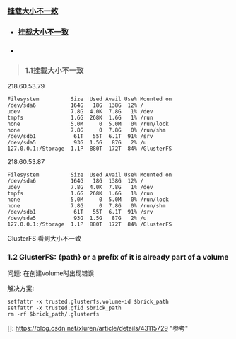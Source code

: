 ### <a href="#1.1挂载大小不一致">挂载大小不一致 </a> 

- ### <a href="#1.1挂载大小不一致">挂载大小不一致 </a> 

- ### 



> ### 1.1挂载大小不一致

 218.60.53.79

```
Filesystem          Size  Used Avail Use% Mounted on
/dev/sda6           164G   18G  138G  12% /
udev                7.8G  4.0K  7.8G   1% /dev
tmpfs               1.6G  268K  1.6G   1% /run
none                5.0M     0  5.0M   0% /run/lock
none                7.8G     0  7.8G   0% /run/shm
/dev/sdb1            61T   55T  6.1T  91% /srv
/dev/sda5            93G  1.5G   87G   2% /u
127.0.0.1:/Storage  1.1P  880T  172T  84% /GlusterFS
```

218.60.53.87

```
Filesystem          Size  Used Avail Use% Mounted on
/dev/sda6           164G   18G  138G  12% /
udev                7.8G  4.0K  7.8G   1% /dev
tmpfs               1.6G  268K  1.6G   1% /run
none                5.0M     0  5.0M   0% /run/lock
none                7.8G     0  7.8G   0% /run/shm
/dev/sdb1            61T   55T  6.1T  91% /srv
/dev/sda5            93G  1.5G   87G   2% /u
127.0.0.1:/Storage  1.1P  880T  172T  84% /GlusterFS

```



GlusterFS 看到大小不一致







### 1.2 GlusterFS: {path} or a prefix of it is already part of a volume

问题:  在创建volume时出现错误

解决方案:

```
setfattr -x trusted.glusterfs.volume-id $brick_path
setfattr -x trusted.gfid $brick_path
rm -rf $brick_path/.glusterfs
```

[]: https://blog.csdn.net/xluren/article/details/43115729	"参考"

